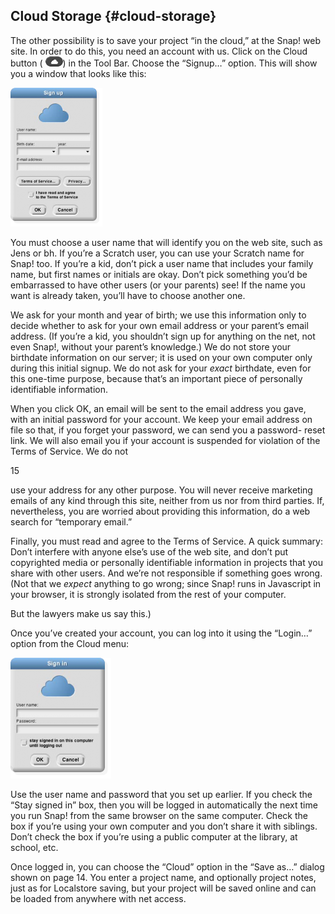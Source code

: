 ## Cloud Storage {#cloud-storage}

The other possibility is to save your project “in the cloud,” at the Snap! web site. In order to do this, you need an account with us. Click on the Cloud button ( ![image](images/Image_059.png)) in the Tool Bar. Choose the “Signup…” option. This will show you a window that looks like this:

![image](images/Image_060.png)

You must choose a user name that will identify you on the web site, such as Jens or bh. If you’re a Scratch user, you can use your Scratch name for Snap! too. If you’re a kid, don’t pick a user name that includes your family name, but first names or initials are okay. Don’t pick something you’d be embarrassed to have other users (or your parents) see! If the name you want is already taken, you’ll have to choose another one.

We ask for your month and year of birth; we use this information only to decide whether to ask for your own email address or your parent’s email address. (If you’re a kid, you shouldn’t sign up for anything on the net, not even Snap!, without your parent’s knowledge.) We do not store your birthdate information on our server; it is used on your own computer only during this initial signup. We do not ask for your _exact_ birthdate, even for this one-time purpose, because that’s an important piece of personally identifiable information.

When you click OK, an email will be sent to the email address you gave, with an initial password for your account. We keep your email address on file so that, if you forget your password, we can send you a password- reset link. We will also email you if your account is suspended for violation of the Terms of Service. We do not

15

use your address for any other purpose. You will never receive marketing emails of any kind through this site, neither from us nor from third parties. If, nevertheless, you are worried about providing this information, do a web search for “temporary email.”

Finally, you must read and agree to the Terms of Service. A quick summary: Don’t interfere with anyone else’s use of the web site, and don’t put copyrighted media or personally identifiable information in projects that you share with other users. And we’re not responsible if something goes wrong. (Not that we _expect_ anything to go wrong; since Snap! runs in Javascript in your browser, it is strongly isolated from the rest of your computer.

But the lawyers make us say this.)

Once you’ve created your account, you can log into it using the “Login…” option from the Cloud menu:

![image](images/Image_061.png)

Use the user name and password that you set up earlier. If you check the “Stay signed in” box, then you will be logged in automatically the next time you run Snap! from the same browser on the same computer. Check the box if you’re using your own computer and you don’t share it with siblings. Don’t check the box if you’re using a public computer at the library, at school, etc.

Once logged in, you can choose the “Cloud” option in the “Save as…” dialog shown on page 14\. You enter a project name, and optionally project notes, just as for Localstore saving, but your project will be saved online and can be loaded from anywhere with net access.